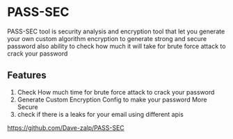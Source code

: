 # PASS-SEC


PASS-SEC tool is security analysis and encryption tool that let you generate your own custom algorithm encryption to generate strong and secure password also ability to check how much it will take for brute force attack to crack your password

## Features
 1. Check How much time for brute force attack to crack your password
 2. Generate Custom Encryption Config to make your password More Secure
 3. check if there is a leaks for your email using different apis

https://github.com/Dave-zalp/PASS-SEC
